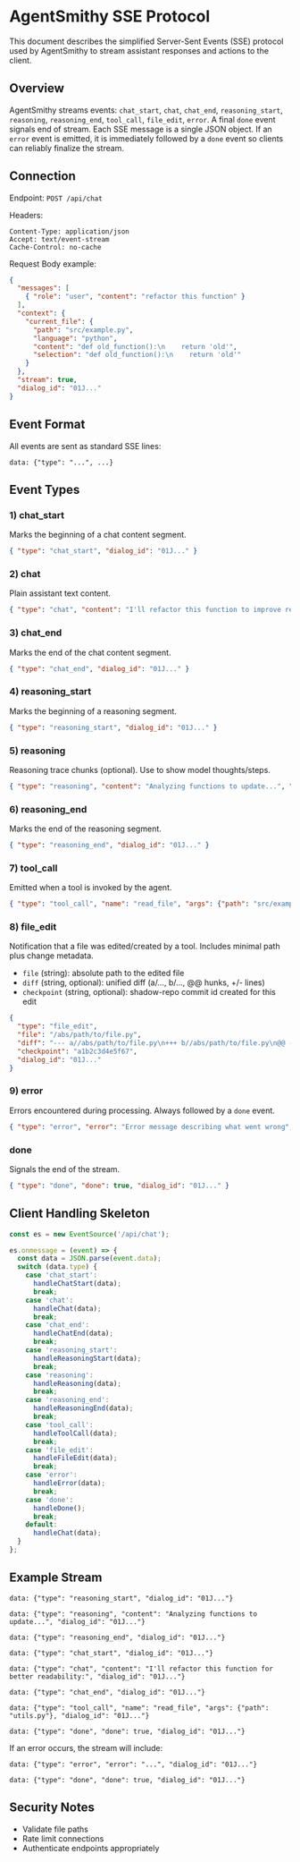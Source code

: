# AgentSmithy SSE Protocol

This document describes the simplified Server-Sent Events (SSE) protocol used by AgentSmithy to stream assistant responses and actions to the client.

## Overview

AgentSmithy streams events: `chat_start`, `chat`, `chat_end`, `reasoning_start`, `reasoning`, `reasoning_end`, `tool_call`, `file_edit`, `error`. A final `done` event signals end of stream. Each SSE message is a single JSON object. If an `error` event is emitted, it is immediately followed by a `done` event so clients can reliably finalize the stream.

## Connection

Endpoint: `POST /api/chat`

Headers:

```http
Content-Type: application/json
Accept: text/event-stream
Cache-Control: no-cache
```

Request Body example:

```json
{
  "messages": [
    { "role": "user", "content": "refactor this function" }
  ],
  "context": {
    "current_file": {
      "path": "src/example.py",
      "language": "python",
      "content": "def old_function():\n    return 'old'",
      "selection": "def old_function():\n    return 'old'"
    }
  },
  "stream": true,
  "dialog_id": "01J..."
}
```

## Event Format

All events are sent as standard SSE lines:

```
data: {"type": "...", ...}

```

## Event Types

### 1) chat_start

Marks the beginning of a chat content segment.

```json
{ "type": "chat_start", "dialog_id": "01J..." }
```

### 2) chat

Plain assistant text content.

```json
{ "type": "chat", "content": "I'll refactor this function to improve readability...", "dialog_id": "01J..." }
```

### 3) chat_end

Marks the end of the chat content segment.

```json
{ "type": "chat_end", "dialog_id": "01J..." }
```

### 4) reasoning_start

Marks the beginning of a reasoning segment.

```json
{ "type": "reasoning_start", "dialog_id": "01J..." }
```

### 5) reasoning

Reasoning trace chunks (optional). Use to show model thoughts/steps.

```json
{ "type": "reasoning", "content": "Analyzing functions to update...", "dialog_id": "01J..." }
```

### 6) reasoning_end

Marks the end of the reasoning segment.

```json
{ "type": "reasoning_end", "dialog_id": "01J..." }
```

### 7) tool_call

Emitted when a tool is invoked by the agent.

```json
{ "type": "tool_call", "name": "read_file", "args": {"path": "src/example.py"}, "dialog_id": "01J..." }
```

### 8) file_edit

Notification that a file was edited/created by a tool. Includes minimal path plus change metadata.

- `file` (string): absolute path to the edited file
- `diff` (string, optional): unified diff (a/…, b/…, @@ hunks, +/- lines)
- `checkpoint` (string, optional): shadow-repo commit id created for this edit

```json
{
  "type": "file_edit",
  "file": "/abs/path/to/file.py",
  "diff": "--- a//abs/path/to/file.py\n+++ b//abs/path/to/file.py\n@@ -1,2 +1,2 @@\n line1\n-line2\n+LINE2",
  "checkpoint": "a1b2c3d4e5f67",
  "dialog_id": "01J..."
}
```

### 9) error

Errors encountered during processing. Always followed by a `done` event.

```json
{ "type": "error", "error": "Error message describing what went wrong", "dialog_id": "01J..." }
```

### done

Signals the end of the stream.

```json
{ "type": "done", "done": true, "dialog_id": "01J..." }
```

## Client Handling Skeleton

```javascript
const es = new EventSource('/api/chat');

es.onmessage = (event) => {
  const data = JSON.parse(event.data);
  switch (data.type) {
    case 'chat_start':
      handleChatStart(data);
      break;
    case 'chat':
      handleChat(data);
      break;
    case 'chat_end':
      handleChatEnd(data);
      break;
    case 'reasoning_start':
      handleReasoningStart(data);
      break;
    case 'reasoning':
      handleReasoning(data);
      break;
    case 'reasoning_end':
      handleReasoningEnd(data);
      break;
    case 'tool_call':
      handleToolCall(data);
      break;
    case 'file_edit':
      handleFileEdit(data);
      break;
    case 'error':
      handleError(data);
      break;
    case 'done':
      handleDone();
      break;
    default:
      handleChat(data);
  }
};
```

## Example Stream

```
data: {"type": "reasoning_start", "dialog_id": "01J..."}

data: {"type": "reasoning", "content": "Analyzing functions to update...", "dialog_id": "01J..."}

data: {"type": "reasoning_end", "dialog_id": "01J..."}

data: {"type": "chat_start", "dialog_id": "01J..."}

data: {"type": "chat", "content": "I'll refactor this function for better readability:", "dialog_id": "01J..."}

data: {"type": "chat_end", "dialog_id": "01J..."}

data: {"type": "tool_call", "name": "read_file", "args": {"path": "utils.py"}, "dialog_id": "01J..."}

data: {"type": "done", "done": true, "dialog_id": "01J..."}
```

If an error occurs, the stream will include:

```
data: {"type": "error", "error": "...", "dialog_id": "01J..."}

data: {"type": "done", "done": true, "dialog_id": "01J..."}
```

## Security Notes

- Validate file paths
- Rate limit connections
- Authenticate endpoints appropriately


